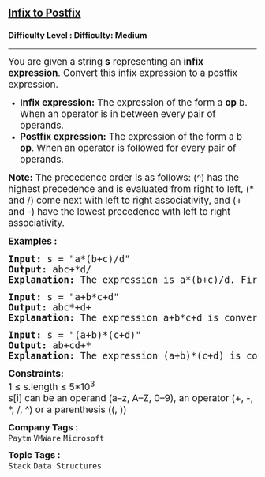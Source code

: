 <h2><a href="https://www.geeksforgeeks.org/problems/infix-to-postfix-1587115620/1?page=2&category=Stack,Queue&sortBy=submissions">Infix to Postfix</a></h2><h3>Difficulty Level : Difficulty: Medium</h3><hr><div class="problems_problem_content__Xm_eO"><p><span style="font-size: 14pt;">You are given a string <strong>s</strong> representing an <strong>infix expression</strong></span><span style="font-size: 14pt;">. Convert this infix expression to a postfix expression.</span></p>
<ul>
<li><span style="font-size: 14pt;"><strong>Infix expression:</strong> The expression of the form a <strong>op</strong> b. When an operator is in between every pair of operands.</span></li>
<li><span style="font-size: 14pt;"><strong>Postfix expression:</strong> The expression of the form a b <strong>op</strong>. When an operator is followed for every pair of operands.</span></li>
</ul>
<p><span style="font-size: 14pt;"><strong>Note:</strong>&nbsp;</span><span style="font-size: 18.6667px;">The precedence order is as follows: (^) has the highest precedence and is evaluated from right to left, (* and /) come next with left to right associativity, and (+ and -) have the lowest precedence with left to right associativity.</span></p>
<p><span style="font-size: 14pt;"><strong>Examples :</strong></span></p>
<pre><span style="font-size: 14pt;"><strong>Input:</strong> s = "a*(b+c)/d"
<strong>Output:</strong> abc+*d/
<strong>Explanation:</strong> The expression is a*(b+c)/d. First, inside the brackets, b+c becomes bc+. Now the expression looks like a*(bc+)/d. Next, multiply a with (bc+), so it becomes abc+* . Finally, divide this result by d, so it becomes abc+*d/.
</span></pre>
<pre><span style="font-size: 14pt;"><strong>Input:</strong> s = "a+b*c+d"
<strong>Output:</strong> abc*+d+
<strong>Explanation:</strong> The expression a+b*c+d is converted by first doing b*c -&gt; bc*, then adding a -&gt; abc*+, and finally adding d -&gt; abc*+d+.<br></span></pre>
<pre><span style="font-size: 14pt;"><strong>Input:</strong> s = "(a+b)*(c+d)"
<strong>Output:</strong> ab+cd+*<br><strong>Explanation:</strong> The expression (a+b)*(c+d) is converted by first doing (a+b) -&gt; ab+, then doing (c+d) -&gt; cd+, and finally the expression ab+*cd+ becomes ab+cd+*. </span></pre>
<p><span style="font-size: 14pt;"><strong style="font-size: 14pt;">Constraints:</strong><br><span style="font-size: 14pt;">1 ≤ s.length ≤ 5*10<sup>3</sup></span><br><span style="font-size: 18.6667px;">s[i] can be </span></span><span style="font-size: 18.6667px;">an operand (a–z, A–Z, 0–9), an operator (+, -, *, /, ^) or a parenthesis ((, ))</span></p></div><p><span style=font-size:18px><strong>Company Tags : </strong><br><code>Paytm</code>&nbsp;<code>VMWare</code>&nbsp;<code>Microsoft</code>&nbsp;<br><p><span style=font-size:18px><strong>Topic Tags : </strong><br><code>Stack</code>&nbsp;<code>Data Structures</code>&nbsp;